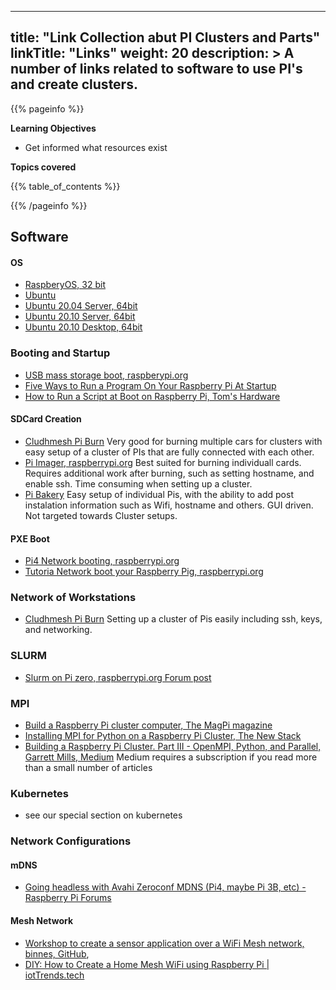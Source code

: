 
---
title: "Link Collection abut PI Clusters and Parts"
linkTitle: "Links"
weight: 20
description: >
  A number of links related to software to use PI's and create clusters.
---


{{% pageinfo %}}

**Learning Objectives**

* Get informed what resources exist

**Topics covered**

{{% table_of_contents %}}

{{% /pageinfo %}}

## Software

#### OS

* [RaspberyOS, 32 bit](https://www.raspberrypi.org/software/)
* [Ubuntu](https://ubuntu.com/download/raspberry-pi)
* [Ubuntu 20.04 Server, 64bit](https://ubuntu.com/download/raspberry-pi/thank-you?version=20.04.2&architecture=server-arm64+raspi)
* [Ubuntu 20.10 Server, 64bit](https://ubuntu.com/download/raspberry-pi/thank-you?version=20.10&architecture=server-arm64+raspi)
* [Ubuntu 20.10 Desktop, 64bit](https://ubuntu.com/download/raspberry-pi/thank-you?version=20.10&architecture=desktop-arm64+raspi)

### Booting and Startup

* [USB mass storage boot, raspberypi.org](https://www.raspberrypi.org/documentation/hardware/raspberrypi/bootmodes/msd.md)
* [Five Ways to Run a Program On Your Raspberry Pi At Startup](https://www.dexterindustries.com/howto/run-a-program-on-your-raspberry-pi-at-startup/)
* [How to Run a Script at Boot on Raspberry Pi, Tom's Hardware](https://www.tomshardware.com/how-to/run-script-at-boot-raspberry-pi)
  
#### SDCard Creation

* [Cludhmesh Pi Burn](https://github.com/cloudmesh/cloudmesh-pi-burn/blob/main/README.md) Very good for burning multiple cars for clusters with easy setup of a cluster of PIs that are fully connected with each other. 
* [Pi Imager, raspberrypi.org](https://www.raspberrypi.org/blog/raspberry-pi-imager-imaging-utility/) Best suited for burning individuall cards. Requires additional work after burning, such as setting hostname, and enable ssh. Time consuming when setting up a cluster.
* [Pi Bakery](https://www.pibakery.org/) Easy setup of individual Pis, with the ability to add post instalation information such as Wifi, hostname and others. GUI driven. Not targeted towards Cluster setups.

#### PXE Boot

* [Pi4 Network booting, raspberrypi.org](https://www.raspberrypi.org/documentation/hardware/raspberrypi/bootmodes/net.md)
* [Tutoria Network boot your Raspberry Pig, raspberrypi.org](https://www.raspberrypi.org/documentation/hardware/raspberrypi/bootmodes/net_tutorial.md)


### Network of Workstations

* [Cludhmesh Pi Burn](https://github.com/cloudmesh/cloudmesh-pi-burn/blob/main/README.md) Setting up a cluster of Pis easily including ssh, keys, and networking.

### SLURM

* [Slurm on Pi zero, raspberrypi.org Forum post](https://www.raspberrypi.org/forums/viewtopic.php?p=1261596#p1261596)

### MPI

* [Build a Raspberry Pi cluster computer, The MagPi magazine](https://magpi.raspberrypi.org/articles/build-a-raspberry-pi-cluster-computer)
* [Installing MPI for Python on a Raspberry Pi Cluster, The New Stack](https://thenewstack.io/installing-mpi-python-raspberry-pi-cluster-runs-docker/)
* [Building a Raspberry Pi Cluster. Part III - OpenMPI, Python, and Parallel, Garrett Mills, Medium](https://glmdev.medium.com/building-a-raspberry-pi-cluster-f5f2446702e8) Medium requires a subscription if you read more than a small number of articles

### Kubernetes

* see our special section on kubernetes
  
### Network Configurations

#### mDNS

* [Going headless with Avahi Zeroconf MDNS (Pi4, maybe Pi 3B, etc) - Raspberry Pi Forums](https://www.raspberrypi.org/forums/viewtopic.php?t=267113)

#### Mesh Network

* [Workshop to create a sensor application over a WiFi Mesh network, binnes, GitHub](https://github.com/binnes/WiFiMeshRaspberryPi),
* [DIY: How to Create a Home Mesh WiFi using Raspberry Pi | iotTrends.tech](https://www.iottrends.tech/blog/diy-how-to-create-a-home-mesh-wifi-using-raspberry-pi/)

